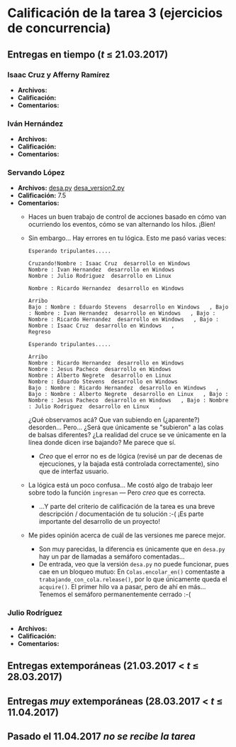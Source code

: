 # Calificación de la tarea 3 (ejercicios de concurrencia)

## Entregas en tiempo (_t_ ≤ 21.03.2017)

### Isaac Cruz y Afferny Ramírez
* **Archivos:**
  []()
* **Calificación:**
* **Comentarios:**

### Iván Hernández
* **Archivos:**
  []()
* **Calificación:**
* **Comentarios:**

### Servando López
* **Archivos:**
  [desa.py](./LopezFernandezServandoMiguel/desa.py)
  [desa_version2.py](./LopezFernandezServandoMiguel/desa_version2.py)
* **Calificación:** 7.5
* **Comentarios:**
  * Haces un buen trabajo de control de acciones basado en cómo van
    ocurriendo los eventos, cómo se van alternando los hilos. ¡Bien!
  * Sin embargo... Hay errores en tu lógica. Esto me pasó varias
    veces:

		Esperando tripulantes.....

		Cruzando!Nombre : Isaac Cruz  desarrollo en Windows
		Nombre : Ivan Hernandez  desarrollo en Windows
		Nombre : Julio Rodriguez  desarrollo en Linux

		Nombre : Ricardo Hernandez  desarrollo en Windows

		Arribo
		Bajo : Nombre : Eduardo Stevens  desarrollo en Windows   , Bajo : Nombre : Ivan Hernandez  desarrollo en Windows   , Bajo : Nombre : Ricardo Hernandez  desarrollo en Windows   , Bajo : Nombre : Isaac Cruz  desarrollo en Windows   , 
		Regreso

		Esperando tripulantes.....

		Arribo
		Nombre : Ricardo Hernandez  desarrollo en Windows
		Nombre : Jesus Pacheco  desarrollo en Windows
		Nombre : Alberto Negrete  desarrollo en Linux
		Nombre : Eduardo Stevens  desarrollo en Windows
		Bajo : Nombre : Ricardo Hernandez  desarrollo en Windows   , Bajo : Nombre : Alberto Negrete  desarrollo en Linux   , Bajo : Nombre : Jesus Pacheco  desarrollo en Windows   , Bajo : Nombre : Julio Rodriguez  desarrollo en Linux   , 

	¿Qué observamos acá? Que van subiendo en (¿aparente?)
    desorden... Pero... ¿Será que únicamente se "subieron" a las colas
    de balsas diferentes? ¿La realidad del cruce se ve únicamente en
    la línea donde dicen irse bajando? Me parece que sí.
      * _Creo_ que el error no es de lógica (revisé un par de decenas
        de ejecuciones, y la bajada está controlada correctamente),
        sino que de interfaz usuario.
  * La lógica está un poco confusa... Me costó algo de trabajo leer
    sobre todo la función `ingresan` — Pero _creo_ que es correcta.
      * ...Y parte del criterio de calificación de la tarea es una
        breve descripción / documentación de tu solución :-( ¡Es parte
        importante del desarrollo de un proyecto!
  * Me pides opinión acerca de cuál de las versiones me parece
    mejor.
      * Son muy parecidas, la diferencia es únicamente que en
        `desa.py` hay un par de llamadas a semáforo comentadas...
      * De entrada, veo que la versión `desa.py` no puede funcionar,
		pues cae en un bloqueo mutuo: En `Colas.encolar_en()`
		comentaste a `trabajando_con_cola.release()`, por lo que
		únicamente queda el `acquire()`. El primer hilo va a pasar,
		pero de ahí en más... Tenemos el semáforo permanentemente
		cerrado :-(

### Julio Rodríguez
* **Archivos:**
  []()
* **Calificación:**
* **Comentarios:**

## Entregas extemporáneas (21.03.2017 < _t_ ≤ 28.03.2017)

## Entregas _muy_ extemporáneas (28.03.2017 < _t_ ≤ 11.04.2017)

## Pasado el 11.04.2017 *no se recibe la tarea*
